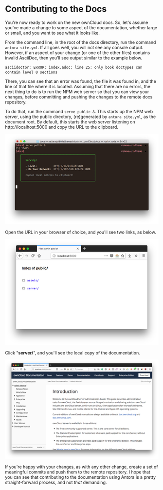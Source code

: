 # Contributing to the Docs

You're now ready to work on the new ownCloud docs.
So, let's assume you've made a change to some aspect of the documentation, whether large or small, and you want to see what it looks like.

From the command line, in the root of the docs directory, run the command `antora site.yml`.
If all goes well, you will not see any console output.
However, if an aspect of your change (or one of the other files) contains invalid AsciiDoc, then you'll see output similar to the example below.

```console
asciidoctor: ERROR: index.adoc: line 25: only book doctypes can contain level 0 sections
```

There, you can see that an error was found, the file it was found in, and the line of that file where it is located.
Assuming that there are no errors, the next thing to do is to run the NPM web server so that you can view your changes, before committing and pushing the changes to the remote docs repository.

To do that, run the command `serve public &`.
This starts up the NPM web server, using the public directory, (re)generated by `antora site.yml`, as the document root.
By default, this starts the web server listening on http://localhost:5000 and copy the URL to the clipboard.

![Viewing the Antora docs with NPM serve](./images/viewing-the-antora-docs-with-npm-serve.png)

Open the URL in your browser of choice, and you'll see two links, as below.

![The initial page in the local copy of the Antora-generated documentation](./images/antora-initial-local-page.png)

Click "**server/**", and you'll see the local copy of the documentation.

![Viewing the locally generated Antora documentation](./images/viewing-the-locally-generated-antora-documentation.png)

If you're happy with your changes, as with any other change, create a set of meaningful commits and push them to the remote repository.
I hope that you can see that contributing to the documentation using Antora is a pretty straight-forward process, and not _that_ demanding.

